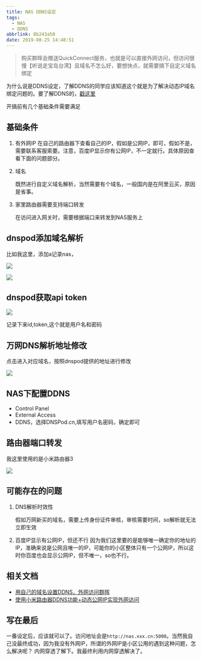 ```yaml
---
title: NAS DDNS设定
tags:
  - NAS
  - DDNS
abbrlink: 8b243a50
date: 2019-08-25 14:48:51
---
```

> 购买群晖会赠送QuickConnect服务，也就是可以直接外网访问，但访问很慢【听说走宝岛台湾】且域名不怎么好，要想快点，就需要搞下自定义域名绑定

为什么说是DDNS设定，了解DDNS的同学应该知道这个就是为了解决动态IP域名绑定问题的。要了解DDNS的，[戳这里](https://www.lifewire.com/definition-of-dynamic-dns-816294)

开搞前有几个基础条件需要满足
## 基础条件
1. 有外网IP
	在自己的路由器下查看自己的IP，假如是公网IP，即可，假如不是，需要联系客服索要。注意，百度IP显示你有公网IP，不一定就行。具体原因查看下面的问题部分。

2. 域名
	
	既然进行自定义域名解析，当然需要有个域名，一般国内是在阿里云买，原因是省事。
3. 家里路由器需要支持端口转发
	
	在访问进入网关时，需要根据端口来转发到NAS服务上	

## dnspod添加域名解析

比如我这里，添加a记录nas，

![](http://static.1991421.cn/2019-08-25-062743.png)

![](http://static.1991421.cn/2019-08-25-062808.png)

## dnspod获取api token

![](http://static.1991421.cn/2019-08-25-063651.png)

记录下来id,token,这个就是用户名和密码

## 万网DNS解析地址修改
点击进入对应域名，按照dnspod提供的地址进行修改

![](http://static.1991421.cn/2019-08-25-063534.png)

## NAS下配置DDNS
- Control Panel 
- External Access 
- DDNS，选择DNSPod.cn,填写用户名密码，确定即可

## 路由器端口转发

我这里使用的是小米路由器3

![](http://static.1991421.cn/2019-08-25-064115.png)


## 可能存在的问题

1. DNS解析时效性

	假如万网新买的域名，需要上传身份证件审核，审核需要时间，so解析就无法立即生效
 
2. 百度IP显示有公网IP，但还不行
因为我们这里要的是能够唯一确定你的地址的IP，准确来说是公网且唯一的IP，可能你的小区整体只有一个公网IP，所以这时你百度也会显示公网IP，但不唯一，so也不行。

## 相关文档

- [用自己的域名设置DDNS，外网访问群晖](https://www.moks.cc/?p=9)
- [使用小米路由器DDNS功能+动态公网IP实现外网访问](http://www.95408.com/blog/3348.html)


## 写在最后

一番设定后，应该就可以了。访问地址会是`http://nas.xxx.cn:5000`。当然我自己没最终成功，因为我没有外网IP，所谓的外网IP是小区公用的遇到这种问题，怎么解决呢？
内网穿透了解下。我最终利用内网穿透解决了。
